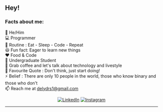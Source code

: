 ## Hey! 
### Facts about me:<br>
👧 He/Him<br>
💻 Programmer<br>
🔄 Routine : Eat - Sleep - Code - Repeat<br>
😆 Fun fact: Eager to learn new things <br>
❤️ Food & Code<br>
📜 Undergraduate Student<br>
💬 Grab coffee and let's talk about technology and livestyle<br>
📝 Favourite Quote : Don't think, just start doing!<br>
⚡ Belief : There are only 10 people in the world, those who know binary and those who don't<br>
📫 Reach me at delydrs1@gmail.com <br>

<div align="center">
<a href="https://www.linkedin.com/in/dely-silva/" target="_blank"><img src="https://img.shields.io/badge/LinkedIn-%230077B5.svg?&style=flat-square&logo=linkedin&logoColor=white" alt="LinkedIn"></a>
<a href="https://instagram.com/rodriguesdely?igshid=MzNlNGNkZWQ4Mg==" target="_blank"><img src="https://img.shields.io/badge/Instagram-%23E4405F.svg?&style=flat-square&logo=instagram&logoColor=white" alt="Instagram"></a>
</div>

------
